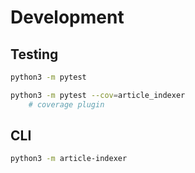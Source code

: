 # Development

## Testing

```sh
python3 -m pytest

python3 -m pytest --cov=article_indexer
    # coverage plugin
```

## CLI

```sh
python3 -m article-indexer
```



